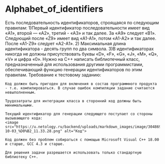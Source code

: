 # Alphabet_of_identifiers

Есть последовательность идентификаторов, строящаяся по следующим правилам:
  1)Первый идентификатор последовательности имеет вид «A1», второй — «A2», третий - «A3» и так далее. За «A9» следует «B1». Следующий после «Z9» имеет вид «A1-A1», потом «A1-A2» и так далее. После «A1-Z9» следует «A2-A1».
  2) Максимальная длина идентификатора - десять групп по два символа.
  3)В идентификаторах никогда не должны присутствовать буквы «D», «F», «G», «J», «M», «Q», «V» и цифра «0».
  Нужно на C++ написать библиотечный класс, предназначенный для использования другими программистами, обеспечивающий функцию генерации идентификаторов по этим правилам.
Требование к тестовому заданию:

    Код должен быть пригоден для включения в состав программного продукта - т.е. компилироваться. В случае ошибок компиляции задание считается невыполненным.

    Трудозатраты для интеграции класса в сторонний код должны быть минимальными.

    Текущий идентификатор для генерации следующего поступает со стороны вызывающего кода:
    <image src="https://u.netology.ru/backend/uploads/markdown_images/image/304869/%D0%A1%D0%BD%D0%B8%D0%BC%D0%BE%D0%BA_%D1%8D%D0%BA%D1%80%D0%B0%D0%BD%D0%B0_2024-10-03_%D0%B2_11.33.28.png" alt="Код">

    Код должен без проблем собираться с помощью Microsoft Visual C++ 18.00 и старше, GCC 4.3 и старше.

    Для решения задачи разрешается использовать только стандартную библиотеку С++.
